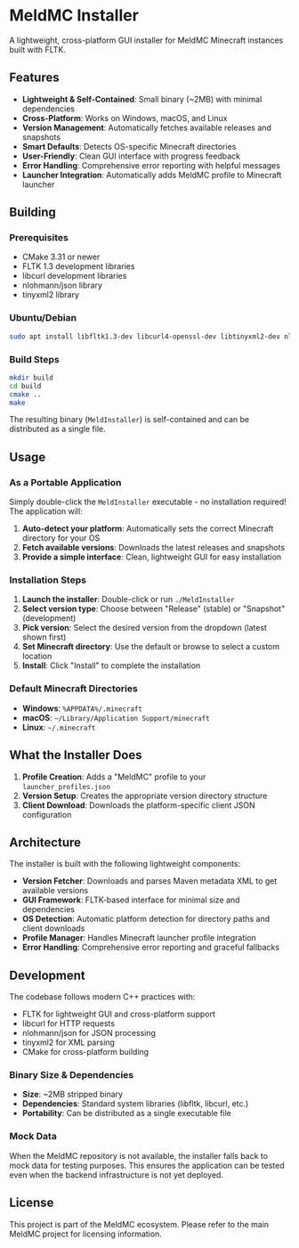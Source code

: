 # MeldMC Installer

A lightweight, cross-platform GUI installer for MeldMC Minecraft instances built with FLTK.

## Features

- **Lightweight & Self-Contained**: Small binary (~2MB) with minimal dependencies
- **Cross-Platform**: Works on Windows, macOS, and Linux
- **Version Management**: Automatically fetches available releases and snapshots
- **Smart Defaults**: Detects OS-specific Minecraft directories
- **User-Friendly**: Clean GUI interface with progress feedback
- **Error Handling**: Comprehensive error reporting with helpful messages
- **Launcher Integration**: Automatically adds MeldMC profile to Minecraft launcher

## Building

### Prerequisites

- CMake 3.31 or newer
- FLTK 1.3 development libraries
- libcurl development libraries
- nlohmann/json library
- tinyxml2 library

### Ubuntu/Debian

```bash
sudo apt install libfltk1.3-dev libcurl4-openssl-dev libtinyxml2-dev nlohmann-json3-dev
```

### Build Steps

```bash
mkdir build
cd build
cmake ..
make
```

The resulting binary (`MeldInstaller`) is self-contained and can be distributed as a single file.

## Usage

### As a Portable Application

Simply double-click the `MeldInstaller` executable - no installation required! The application will:

1. **Auto-detect your platform**: Automatically sets the correct Minecraft directory for your OS
2. **Fetch available versions**: Downloads the latest releases and snapshots
3. **Provide a simple interface**: Clean, lightweight GUI for easy installation

### Installation Steps

1. **Launch the installer**: Double-click or run `./MeldInstaller` 
2. **Select version type**: Choose between "Release" (stable) or "Snapshot" (development)
3. **Pick version**: Select the desired version from the dropdown (latest shown first)
4. **Set Minecraft directory**: Use the default or browse to select a custom location
5. **Install**: Click "Install" to complete the installation

### Default Minecraft Directories

- **Windows**: `%APPDATA%/.minecraft`
- **macOS**: `~/Library/Application Support/minecraft`
- **Linux**: `~/.minecraft`

## What the Installer Does

1. **Profile Creation**: Adds a "MeldMC" profile to your `launcher_profiles.json`
2. **Version Setup**: Creates the appropriate version directory structure
3. **Client Download**: Downloads the platform-specific client JSON configuration

## Architecture

The installer is built with the following lightweight components:

- **Version Fetcher**: Downloads and parses Maven metadata XML to get available versions
- **GUI Framework**: FLTK-based interface for minimal size and dependencies
- **OS Detection**: Automatic platform detection for directory paths and client downloads
- **Profile Manager**: Handles Minecraft launcher profile integration
- **Error Handling**: Comprehensive error reporting and graceful fallbacks

## Development

The codebase follows modern C++ practices with:
- FLTK for lightweight GUI and cross-platform support
- libcurl for HTTP requests
- nlohmann/json for JSON processing
- tinyxml2 for XML parsing
- CMake for cross-platform building

### Binary Size & Dependencies

- **Size**: ~2MB stripped binary
- **Dependencies**: Standard system libraries (libfltk, libcurl, etc.)
- **Portability**: Can be distributed as a single executable file

### Mock Data

When the MeldMC repository is not available, the installer falls back to mock data for testing purposes. This ensures the application can be tested even when the backend infrastructure is not yet deployed.

## License

This project is part of the MeldMC ecosystem. Please refer to the main MeldMC project for licensing information.